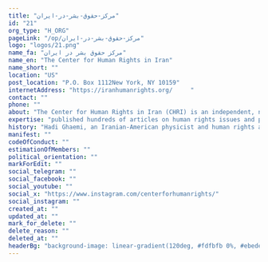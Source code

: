 ```yaml
---
title: "مرکز-حقوق-بشر-در-ایران"
id: "21"
org_type: "H_ORG"
pageLink: "/op/مرکز-حقوق-بشر-در-ایران"
logo: "logos/21.png"
name_fa: "مرکز حقوق بشر در ایران"
name_en: "The Center for Human Rights in Iran"
name_short: ""
location: "US"
post_location: "P.O. Box 1112New York, NY 10159"
internetAddress: "https://iranhumanrights.org/     "
contact: ""
phone: ""
about: "The Center for Human Rights in Iran (CHRI) is an independent, non-partisan, and non-profit organization dedicated to promoting and protecting human rights in Iran."
expertise: "published hundreds of articles on human rights issues and press releases on urgent developments, all in both English and Persian, directly distributed to over 4,000 government, UN, NGO and media leaders worldwide."
history: "Hadi Ghaemi, an Iranian-American physicist and human rights advocate, founded CHRI in 2008 along with other activists."
manifest: ""
codeOfConduct: ""
estimationOfMembers: ""
political_orientation: ""
markForEdit: ""
social_telegram: ""
social_facebook: ""
social_youtube: ""
social_x: "https://www.instagram.com/centerforhumanrights/"
social_instagram: ""
created_at: ""
updated_at: ""
mark_for_delete: ""
delete_reason: ""
deleted_at: ""
headerBg: "background-image: linear-gradient(120deg, #fdfbfb 0%, #ebedee 100%);"
---
```


